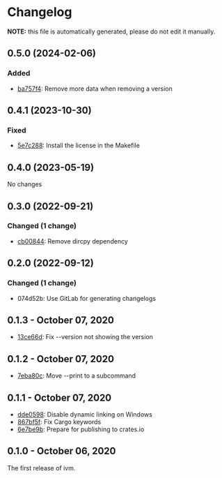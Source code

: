# Changelog

**NOTE:** this file is automatically generated, please do not edit it manually.

## 0.5.0 (2024-02-06)

### Added

- [ba757f4](https://github.com/inko-lang/ivm/commit/ba757f4da526ca68a321b67c2377b404e9c36796): Remove more data when removing a version

## 0.4.1 (2023-10-30)

### Fixed

* [5e7c288](https://github.com/inko-lang/ivm/commit/5e7c288): Install the license in the Makefile

## 0.4.0 (2023-05-19)

No changes

## 0.3.0 (2022-09-21)

### Changed (1 change)

* [cb00844](https://github.com/inko-lang/ivm/commit/cb00844): Remove dircpy dependency

## 0.2.0 (2022-09-12)

### Changed (1 change)

- 074d52b: Use GitLab for generating changelogs

## 0.1.3 - October 07, 2020

* [13ce66d](https://github.com/inko-lang/ivm/commit/13ce66d): Fix --version not showing the version

## 0.1.2 - October 07, 2020

* [7eba80c](https://github.com/inko-lang/ivm/commit/7eba80c): Move --print to a subcommand

## 0.1.1 - October 07, 2020

* [dde0598](https://github.com/inko-lang/ivm/commit/dde0598): Disable dynamic linking on Windows
* [867bf5f](https://github.com/inko-lang/ivm/commit/867bf5f): Fix Cargo keywords
* [6e7be9b](https://github.com/inko-lang/ivm/commit/6e7be9b): Prepare for publishing to crates.io

## 0.1.0 - October 06, 2020

The first release of ivm.
